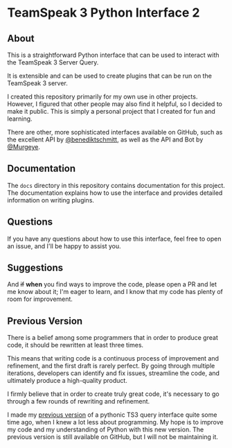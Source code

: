 # TeamSpeak 3 Python Interface 2

## About

This is a straightforward Python interface that can be used to interact with the TeamSpeak 3 Server Query.

It is extensible and can be used to create plugins that can be run on the TeamSpeak 3 server.

I created this repository primarily for my own use in other projects.
However, I figured that other people may also find it helpful, so I decided to make it public.
This is simply a personal project that I created for fun and learning.

There are other, more sophisticated interfaces available on GitHub,
such as the excellent API by [@benediktschmitt](https://github.com/benediktschmitt/py-ts3),
as well as the API and Bot by [@Murgeye](https://github.com/Murgeye/teamspeak3-python-api).

## Documentation

The `docs` directory in this repository contains documentation for this project.
The documentation explains how to use the interface and provides detailed information on writing plugins.

## Questions

If you have any questions about how to use this interface, feel free to open an issue, and I'll be happy to assist you.

## Suggestions

And ~~if~~ **when** you find ways to improve the code, please open a PR and let me know
about it; I'm eager to learn, and I know that my code has plenty of room for improvement.

## Previous Version

There is a belief among some programmers that in order to produce great code,
it should be rewritten at least three times.

This means that writing code is a continuous process of improvement and refinement,
and the first draft is rarely perfect. By going through multiple iterations,
developers can identify and fix issues, streamline the code, and ultimately produce a high-quality product.

I firmly believe that in order to create truly great code,
it's necessary to go through a few rounds of rewriting and refinement.

I made my [previous version](https://github.com/stefanluth/ts3python) of a pythonic TS3
query interface quite some time ago, when I knew a lot less about programming.
My hope is to improve my code and my understanding of Python with this new version.
The previous version is still available on GitHub, but I will not be maintaining it.
